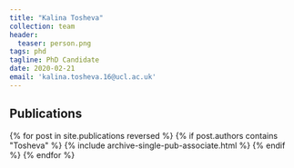 ```yaml
---
title: "Kalina Tosheva"
collection: team
header:
  teaser: person.png
tags: phd
tagline: PhD Candidate
date: 2020-02-21
email: 'kalina.tosheva.16@ucl.ac.uk'
---
```

<!-- {::options parse_block_html="true" /} -->

<p align= "justify">
<h2> Publications </h2>
{% for post in site.publications reversed %}
  {% if post.authors contains "Tosheva" %}
    {% include archive-single-pub-associate.html %}
  {% endif %}
{% endfor %}
